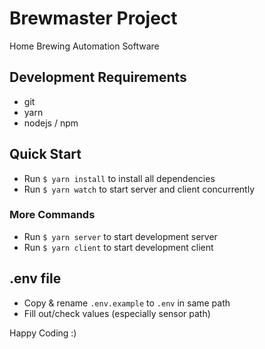 # Brewmaster Project

Home Brewing Automation Software

## Development Requirements

* git
* yarn
* nodejs / npm

## Quick Start

* Run `$ yarn install` to install all dependencies
* Run `$ yarn watch` to start server and client concurrently

### More Commands

* Run `$ yarn server` to start development server
* Run `$ yarn client` to start development client

## .env file

* Copy & rename `.env.example` to `.env` in same path
* Fill out/check values (especially sensor path)

Happy Coding :)